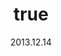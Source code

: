 ---
wip: "True"
id: "6692"
title:
  de: "Vergilbte Basiliskenleder-Karte"
  en: "Timeworn Peisteskin Map"
  fr: "Vieille carte en peau de peiste"
  ja: "古ぼけた地図G5"
  cn: "陈旧的毒蜥蜴革地图"
  ko: "5등급 오래된 지도"
layout: treasuremap
page_type: guide
categories: "treasuremap"
instanceType: "treasuremap"
date: "2013.12.14"
patchNumber: "2.1"
patchName: "A Realm Awoken"
expac: "arr"
image: "/assets/img/content/klassen/Chocobo.webp"
terms:
    - term: "TreasureMaps"
    - term: "A Realm Awoken"
sortid: 5
order: 5
plvl: 50
slug: "vergilbte_basiliskenleder_karte"
maxpartysize: 8
zones:
  - zonename: "Central Shroud"
    fullimage: "/assets/img/TreasureMaps/Vergilbte Basiliskenleder-Karte/Tiefer Wald/Tiefer Wald.webp"
    subimage:
      - "/assets/img/TreasureMaps/Vergilbte Basiliskenleder-Karte/Tiefer Wald/A.webp"
      - "/assets/img/TreasureMaps/Vergilbte Basiliskenleder-Karte/Tiefer Wald/B.webp"
      - "/assets/img/TreasureMaps/Vergilbte Basiliskenleder-Karte/Tiefer Wald/C.webp"
  - zonename: "North Shroud"
    fullimage: "/assets/img/TreasureMaps/Vergilbte Basiliskenleder-Karte/Nordwald/Nordwald.webp"
    subimage:
      - "/assets/img/TreasureMaps/Vergilbte Basiliskenleder-Karte/Nordwald/A.webp"
      - "/assets/img/TreasureMaps/Vergilbte Basiliskenleder-Karte/Nordwald/B.webp"
      - "/assets/img/TreasureMaps/Vergilbte Basiliskenleder-Karte/Nordwald/C.webp"
  - zonename: "Middle La Noscea"
    fullimage: "/assets/img/TreasureMaps/Vergilbte Basiliskenleder-Karte/Zentrales La Noscea/Zentrales La Noscea.webp"
    subimage:
      - "/assets/img/TreasureMaps/Vergilbte Basiliskenleder-Karte/Zentrales La Noscea/A.webp"
      - "/assets/img/TreasureMaps/Vergilbte Basiliskenleder-Karte/Zentrales La Noscea/B.webp"
      - "/assets/img/TreasureMaps/Vergilbte Basiliskenleder-Karte/Zentrales La Noscea/C.webp"
  - zonename: "Lower La Noscea"
    fullimage: "/assets/img/TreasureMaps/Vergilbte Basiliskenleder-Karte/Unteres La Noscea/Unteres La Noscea.webp"
    subimage:
      - "/assets/img/TreasureMaps/Vergilbte Basiliskenleder-Karte/Unteres La Noscea/A.webp"
      - "/assets/img/TreasureMaps/Vergilbte Basiliskenleder-Karte/Unteres La Noscea/B.webp"
      - "/assets/img/TreasureMaps/Vergilbte Basiliskenleder-Karte/Unteres La Noscea/C.webp"
  - zonename: "Eastern La Noscea"
    fullimage: "/assets/img/TreasureMaps/Vergilbte Basiliskenleder-Karte/Östliches La Noscea/Östliches La Noscea.webp"
    subimage:
      - "/assets/img/TreasureMaps/Vergilbte Basiliskenleder-Karte/Östliches La Noscea/A.webp"
      - "/assets/img/TreasureMaps/Vergilbte Basiliskenleder-Karte/Östliches La Noscea/B.webp"
      - "/assets/img/TreasureMaps/Vergilbte Basiliskenleder-Karte/Östliches La Noscea/C.webp"
  - zonename: "Western La Noscea"
    fullimage: "/assets/img/TreasureMaps/Vergilbte Basiliskenleder-Karte/Westliches La Noscea/Westliches La Noscea.webp"
    subimage:
      - "/assets/img/TreasureMaps/Vergilbte Basiliskenleder-Karte/Westliches La Noscea/A.webp"
      - "/assets/img/TreasureMaps/Vergilbte Basiliskenleder-Karte/Westliches La Noscea/B.webp"
      - "/assets/img/TreasureMaps/Vergilbte Basiliskenleder-Karte/Westliches La Noscea/C.webp"
  - zonename: "Upper La Noscea"
    fullimage: "/assets/img/TreasureMaps/Vergilbte Basiliskenleder-Karte/Oberes La Noscea/Oberes La Noscea.webp"
    subimage:
      - "/assets/img/TreasureMaps/Vergilbte Basiliskenleder-Karte/Oberes La Noscea/A.webp"
      - "/assets/img/TreasureMaps/Vergilbte Basiliskenleder-Karte/Oberes La Noscea/B.webp"
      - "/assets/img/TreasureMaps/Vergilbte Basiliskenleder-Karte/Oberes La Noscea/C.webp"
  - zonename: "Outer La Noscea"
    fullimage: "/assets/img/TreasureMaps/Vergilbte Basiliskenleder-Karte/Äußeres La Noscea/Äußeres La Noscea.webp"
    subimage:
      - "/assets/img/TreasureMaps/Vergilbte Basiliskenleder-Karte/Äußeres La Noscea/A.webp"
      - "/assets/img/TreasureMaps/Vergilbte Basiliskenleder-Karte/Äußeres La Noscea/B.webp"
      - "/assets/img/TreasureMaps/Vergilbte Basiliskenleder-Karte/Äußeres La Noscea/C.webp"
  - zonename: "East Shroud"
    fullimage: "/assets/img/TreasureMaps/Vergilbte Basiliskenleder-Karte/Ostwald/Ostwald.webp"
    subimage:
      - "/assets/img/TreasureMaps/Vergilbte Basiliskenleder-Karte/Ostwald/A.webp"
      - "/assets/img/TreasureMaps/Vergilbte Basiliskenleder-Karte/Ostwald/B.webp"
      - "/assets/img/TreasureMaps/Vergilbte Basiliskenleder-Karte/Ostwald/C.webp"
  - zonename: "Western Thanalan"
    fullimage: "/assets/img/TreasureMaps/Vergilbte Basiliskenleder-Karte/Westliches Thanalan/Westliches Thanalan.webp"
    subimage:
      - "/assets/img/TreasureMaps/Vergilbte Basiliskenleder-Karte/Westliches Thanalan/A.webp"
      - "/assets/img/TreasureMaps/Vergilbte Basiliskenleder-Karte/Westliches Thanalan/B.webp"
      - "/assets/img/TreasureMaps/Vergilbte Basiliskenleder-Karte/Westliches Thanalan/C.webp"
  - zonename: "Central Thanalan"
    fullimage: "/assets/img/TreasureMaps/Vergilbte Basiliskenleder-Karte/Zentrales Thanalan/Zentrales Thanalan.webp"
    subimage:
      - "/assets/img/TreasureMaps/Vergilbte Basiliskenleder-Karte/Zentrales Thanalan/A.webp"
      - "/assets/img/TreasureMaps/Vergilbte Basiliskenleder-Karte/Zentrales Thanalan/B.webp"
      - "/assets/img/TreasureMaps/Vergilbte Basiliskenleder-Karte/Zentrales Thanalan/C.webp"
  - zonename: "Eastern Thanalan"
    fullimage: "/assets/img/TreasureMaps/Vergilbte Basiliskenleder-Karte/Östliches Thanalan/Östliches Thanalan.webp"
    subimage:
      - "/assets/img/TreasureMaps/Vergilbte Basiliskenleder-Karte/Östliches Thanalan/A.webp"
      - "/assets/img/TreasureMaps/Vergilbte Basiliskenleder-Karte/Östliches Thanalan/B.webp"
      - "/assets/img/TreasureMaps/Vergilbte Basiliskenleder-Karte/Östliches Thanalan/C.webp"
  - zonename: "Southern Thanalan"
    fullimage: "/assets/img/TreasureMaps/Vergilbte Basiliskenleder-Karte/Südliches Thanalan/Südliches Thanalan.webp"
    subimage:
      - "/assets/img/TreasureMaps/Vergilbte Basiliskenleder-Karte/Südliches Thanalan/A.webp"
      - "/assets/img/TreasureMaps/Vergilbte Basiliskenleder-Karte/Südliches Thanalan/B.webp"
      - "/assets/img/TreasureMaps/Vergilbte Basiliskenleder-Karte/Südliches Thanalan/C.webp"
  - zonename: "Northern Thanalan"
    fullimage: "/assets/img/TreasureMaps/Vergilbte Basiliskenleder-Karte/Nördliches Thanalan/Nördliches Thanalan.webp"
    subimage:
      - "/assets/img/TreasureMaps/Vergilbte Basiliskenleder-Karte/Nördliches Thanalan/A.webp"
      - "/assets/img/TreasureMaps/Vergilbte Basiliskenleder-Karte/Nördliches Thanalan/B.webp"
      - "/assets/img/TreasureMaps/Vergilbte Basiliskenleder-Karte/Nördliches Thanalan/C.webp"
  - zonename: "Coerthas Central Highlands"
    fullimage: "/assets/img/TreasureMaps/Vergilbte Basiliskenleder-Karte/Zentrales Hochland von Coerthas/Zentrales Hochland von Coerthas.webp"
    subimage:
      - "/assets/img/TreasureMaps/Vergilbte Basiliskenleder-Karte/Zentrales Hochland von Coerthas/A.webp"
      - "/assets/img/TreasureMaps/Vergilbte Basiliskenleder-Karte/Zentrales Hochland von Coerthas/B.webp"
      - "/assets/img/TreasureMaps/Vergilbte Basiliskenleder-Karte/Zentrales Hochland von Coerthas/C.webp"
  - zonename: "Mor Dhona"
    fullimage: "/assets/img/TreasureMaps/Vergilbte Basiliskenleder-Karte/Mor Dhona/Mor Dhona.webp"
    subimage:
      - "/assets/img/TreasureMaps/Vergilbte Basiliskenleder-Karte/Mor Dhona/A.webp"
      - "/assets/img/TreasureMaps/Vergilbte Basiliskenleder-Karte/Mor Dhona/B.webp"
      - "/assets/img/TreasureMaps/Vergilbte Basiliskenleder-Karte/Mor Dhona/C.webp"
  - zonename: "South Shroud"
    fullimage: "/assets/img/TreasureMaps/Vergilbte Basiliskenleder-Karte/Südwald/Südwald.webp"
    subimage:
      - "/assets/img/TreasureMaps/Vergilbte Basiliskenleder-Karte/Südwald/A.webp"
      - "/assets/img/TreasureMaps/Vergilbte Basiliskenleder-Karte/Südwald/B.webp"
      - "/assets/img/TreasureMaps/Vergilbte Basiliskenleder-Karte/Südwald/C.webp"
---